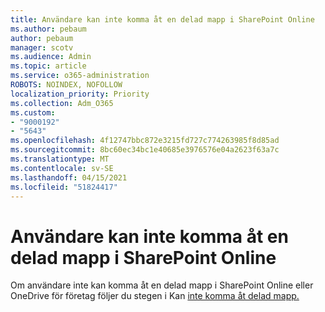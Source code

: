 ```yaml
---
title: Användare kan inte komma åt en delad mapp i SharePoint Online
ms.author: pebaum
author: pebaum
manager: scotv
ms.audience: Admin
ms.topic: article
ms.service: o365-administration
ROBOTS: NOINDEX, NOFOLLOW
localization_priority: Priority
ms.collection: Adm_O365
ms.custom:
- "9000192"
- "5643"
ms.openlocfilehash: 4f12747bbc872e3215fd727c774263985f8d85ad
ms.sourcegitcommit: 8bc60ec34bc1e40685e3976576e04a2623f63a7c
ms.translationtype: MT
ms.contentlocale: sv-SE
ms.lasthandoff: 04/15/2021
ms.locfileid: "51824417"
---
```

# <a name="users-cant-access-a-shared-folder-in-sharepoint-online"></a>Användare kan inte komma åt en delad mapp i SharePoint Online

Om användare inte kan komma åt en delad mapp i SharePoint Online eller OneDrive för företag följer du stegen i Kan [inte komma åt delad mapp.](https://docs.microsoft.com/sharepoint/troubleshoot/sharing-and-permissions/cannot-access-shared-folder)
